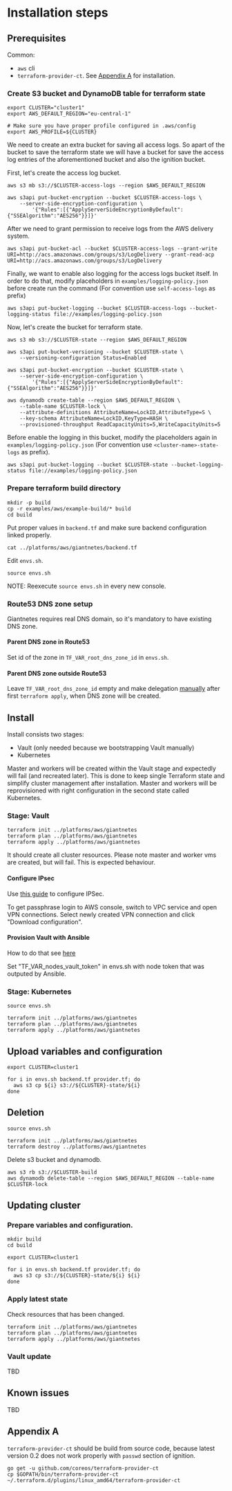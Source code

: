 # Installation steps

## Prerequisites

Common:
- `aws` cli
- `terraform-provider-ct`. See [Appendix A](#appendix-a) for installation.

### Create S3 bucket and DynamoDB table for terraform state

```
export CLUSTER="cluster1"
export AWS_DEFAULT_REGION="eu-central-1"

# Make sure you have proper profile configured in .aws/config
export AWS_PROFILE=${CLUSTER}
```

We need to create an extra bucket for saving all access logs.
So apart of the bucket to save the terraform state we will have a bucket for save
the access log entries of the aforementioned bucket and also the ignition bucket.

First, let's create the access log bucket. 
```
aws s3 mb s3://$CLUSTER-access-logs --region $AWS_DEFAULT_REGION

aws s3api put-bucket-encryption --bucket $CLUSTER-access-logs \
    --server-side-encryption-configuration \
        '{"Rules":[{"ApplyServerSideEncryptionByDefault":{"SSEAlgorithm":"AES256"}}]}'
```

After we need to grant permission to receive logs from the AWS delivery system.
```
aws s3api put-bucket-acl --bucket $CLUSTER-access-logs --grant-write URI=http://acs.amazonaws.com/groups/s3/LogDelivery --grant-read-acp URI=http://acs.amazonaws.com/groups/s3/LogDelivery
```

Finally, we want to enable also logging for the access logs bucket itself. In order to do that, 
modify placeholders in `examples/logging-policy.json` before create run the command (For convention use `self-access-logs` as prefix)
```
aws s3api put-bucket-logging --bucket $CLUSTER-access-logs --bucket-logging-status file://examples/logging-policy.json
```

Now, let's create the bucket for terraform state.
```
aws s3 mb s3://$CLUSTER-state --region $AWS_DEFAULT_REGION

aws s3api put-bucket-versioning --bucket $CLUSTER-state \
    --versioning-configuration Status=Enabled

aws s3api put-bucket-encryption --bucket $CLUSTER-state \
    --server-side-encryption-configuration \
        '{"Rules":[{"ApplyServerSideEncryptionByDefault":{"SSEAlgorithm":"AES256"}}]}'

aws dynamodb create-table --region $AWS_DEFAULT_REGION \
    --table-name $CLUSTER-lock \
    --attribute-definitions AttributeName=LockID,AttributeType=S \
    --key-schema AttributeName=LockID,KeyType=HASH \
    --provisioned-throughput ReadCapacityUnits=5,WriteCapacityUnits=5
```

Before enable the logging in this bucket, modify the placeholders again in `examples/logging-policy.json`
(For convention use `<cluster-name>-state-logs` as prefix).
```
aws s3api put-bucket-logging --bucket $CLUSTER-state --bucket-logging-status file://examples/logging-policy.json
```

### Prepare terraform build directory

```
mkdir -p build
cp -r examples/aws/example-build/* build
cd build
```

Put proper values in `backend.tf` and make sure backend configuration linked properly.

```
cat ../platforms/aws/giantnetes/backend.tf
```

Edit `envs.sh`.

```
source envs.sh
```

NOTE: Reexecute `source envs.sh` in every new console.

### Route53 DNS zone setup

Giantnetes requires real DNS domain, so it's mandatory to have existing DNS zone.

#### Parent DNS zone in Route53

Set id of the zone in `TF_VAR_root_dns_zone_id` in `envs.sh`.

#### Parent DNS zone outside Route53

Leave `TF_VAR_root_dns_zone_id` empty and make delegation [manually](http://docs.aws.amazon.com/Route53/latest/DeveloperGuide/CreatingNewSubdomain.html#UpdateDNSParentDomain) after first `terraform apply`, when DNS zone will be created.

## Install

Install consists two stages:
- Vault (only needed because we bootstrapping Vault manually)
- Kubernetes

Master and workers will be created within the Vault stage and expectedly will fail (and recreated later). This is done to keep single Terraform state and simplify cluster management after installation. Master and workers will be reprovisioned with right configuration in the second state called Kubernetes.

### Stage: Vault

```
terraform init ../platforms/aws/giantnetes
terraform plan ../platforms/aws/giantnetes
terraform apply ../platforms/aws/giantnetes
```

It should create all cluster resources. Please note master and worker vms are created, but will fail. This is expected behaviour.

#### Configure IPsec

Use [this guide](https://github.com/giantswarm/vpn#aws-ipsec-configuration) to configure IPSec.

To get passphrase login to AWS console, switch to VPC service and open VPN connections. Select newly created VPN connection and click "Download configuration".

#### Provision Vault with Ansible

How to do that see [here](https://github.com/giantswarm/aws-terraform/blob/master/docs/install-g8s-on-aws.md#install-vault-with-hive-ansible)

Set "TF_VAR_nodes_vault_token" in envs.sh with node token that was outputed by Ansible.

### Stage: Kubernetes

```
source envs.sh
```

```
terraform init ../platforms/aws/giantnetes
terraform plan ../platforms/aws/giantnetes
terraform apply ../platforms/aws/giantnetes
```

## Upload variables and configuration

```
export CLUSTER=cluster1

for i in envs.sh backend.tf provider.tf; do
  aws s3 cp ${i} s3://${CLUSTER}-state/${i}
done
```

## Deletion

```
source envs.sh
```

```
terraform init ../platforms/aws/giantnetes
terraform destroy ../platforms/aws/giantnetes
```

Delete s3 bucket and dynamodb.

```
aws s3 rb s3://$CLUSTER-build
aws dynamodb delete-table --region $AWS_DEFAULT_REGION --table-name $CLUSTER-lock
```

## Updating cluster

### Prepare variables and configuration.

```
mkdir build
cd build
```

```
export CLUSTER=cluster1

for i in envs.sh backend.tf provider.tf; do
  aws s3 cp s3://${CLUSTER}-state/${i} ${i}
done
```

### Apply latest state

Check resources that has been changed.

```
terraform init ../platforms/aws/giantnetes
terraform plan ../platforms/aws/giantnetes
terraform apply ../platforms/aws/giantnetes
```

### Vault update

TBD

## Known issues

TBD

## Appendix A

`terraform-provider-ct` should be build from source code, because latest version 0.2 does not work properly with `passwd` section of ignition.
```
go get -u github.com/coreos/terraform-provider-ct
cp $GOPATH/bin/terraform-provider-ct ~/.terraform.d/plugins/linux_amd64/terraform-provider-ct
```
